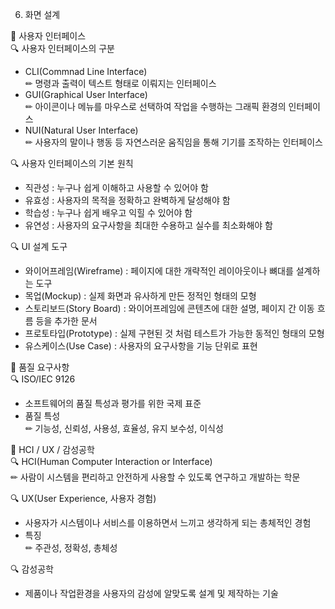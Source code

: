 6.	화면 설계

📝	사용자 인터페이스<br>
🔍	사용자 인터페이스의 구분
-	CLI(Commnad Line Interface)<br>
✏	명령과 출력이 텍스트 형태로 이뤄지는 인터페이스
-	GUI(Graphical User Interface)<br>
✏	아이콘이나 메뉴를 마우스로 선택하여 작업을 수행하는 그래픽 환경의 인터페이스
-	NUI(Natural User Interface)<br>
✏	사용자의 말이나 행동 등 자연스러운 움직임을 통해 기기를 조작하는 인터페이스

🔍	사용자 인터페이스의 기본 원칙<br>
-	직관성 : 누구나 쉽게 이해하고 사용할 수 있어야 함
-	유효성 : 사용자의 목적을 정확하고 완벽하게 달성해야 함
-	학습성 : 누구나 쉽게 배우고 익힐 수 있어야 함
-	유연성 : 사용자의 요구사항을 최대한 수용하고 실수를 최소화해야 함

🔍	UI 설계 도구
-	와이어프레임(Wireframe) : 페이지에 대한 개략적인 레이아웃이나 뼈대를 설계하는 도구
-	목업(Mockup) : 실제 화면과 유사하게 만든 정적인 형태의 모형
-	스토리보드(Story Board) : 와이어프레임에 콘텐츠에 대한 설명, 페이지 간 이동 흐름 등을 추가한 문서
-	프로토타입(Prototype) : 실제 구현된 것 처럼 테스트가 가능한 동적인 형태의 모형
-	유스케이스(Use Case) : 사용자의 요구사항을 기능 단위로 표현

📝 품질 요구사항<br>
🔍	ISO/IEC 9126
-	소프트웨어의 품질 특성과 평가를 위한 국제 표준
-	품질 특성<br>
✏	기능성, 신뢰성, 사용성, 효율성, 유지 보수성, 이식성


📝	HCI / UX / 감성공학<br>
🔍	HCI(Human Computer Interaction or Interface)<br>
✏	사람이 시스템을 편리하고 안전하게 사용할 수 있도록 연구하고 개발하는 학문

🔍	UX(User Experience, 사용자 경험)<br>
-	사용자가 시스템이나 서비스를 이용하면서 느끼고 생각하게 되는 총체적인 경험
-	특징<br>
✏	주관성, 정확성, 총체성

🔍	감성공학<br>
-	제품이나 작업환경을 사용자의 감성에 알맞도록 설계 및 제작하는 기술
